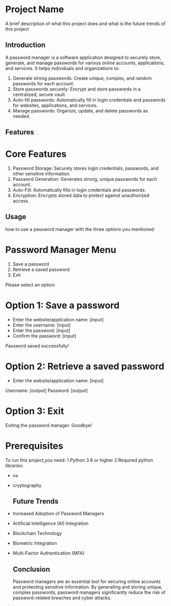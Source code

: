 # Project Name 

A brief description of what this project does and what is the future trends of this project 

## Introduction

A password manager is a software application designed to securely store, generate, and manage passwords for various online accounts, applications, and services. It helps individuals and organizations to:

1. Generate strong passwords: Create unique, complex, and random passwords for each account.
2. Store passwords securely: Encrypt and store passwords in a centralized, secure vault.
3. Auto-fill passwords: Automatically fill in login credentials and passwords for websites, applications, and services.
4. Manage passwords: Organize, update, and delete passwords as needed.

## Features 

# Core Features
1. Password Storage: Securely stores login credentials, passwords, and other sensitive information.
2. Password Generation: Generates strong, unique passwords for each account.
3. Auto-Fill: Automatically fills in login credentials and passwords.
4. Encryption: Encrypts stored data to protect against unauthorized access.

## Usage 

how to use a password manager with the three options you mentioned:

# Password Manager Menu
1. Save a password
2. Retrieve a saved password
3. Exit

Please select an option:

# Option 1: Save a password
- Enter the website/application name: [input]
- Enter the username: [input]
- Enter the password: [input]
- Confirm the password: [input]

Password saved successfully!

# Option 2: Retrieve a saved password
- Enter the website/application name: [input]

Username: [output]
Password: [output]

# Option 3: Exit
Exiting the password manager. Goodbye!

# Prerequisites

To run this project,you need:
1.Python 3.8 or higher
2.Required python libraries: 
- os
- cryptography

  ## Future Trends

- Increased Adoption of Password Managers
- Artificial Intelligence (AI) Integration
- Blockchain Technology
- Biometric Integration
- Multi-Factor Authentication (MFA)

  ## Conclusion

  Password managers are an essential tool for securing online accounts and protecting sensitive information.
  By generating and storing unique, complex passwords, password managers significantly reduce the risk of password-related breaches and cyber attacks.
